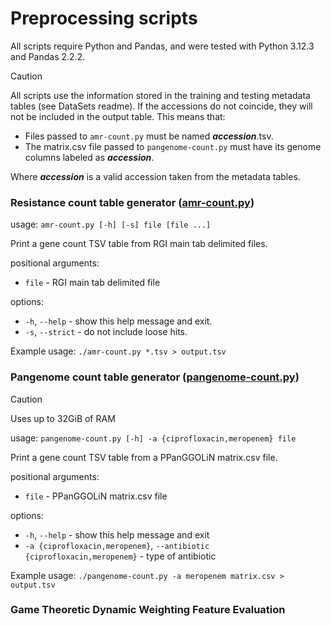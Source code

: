 # Preprocessing scripts

All scripts require Python and Pandas, and were tested with Python 3.12.3 and
Pandas 2.2.2.

> [!CAUTION]
> All scripts use the information stored in the training and testing metadata
> tables (see DataSets readme). If the accessions do not coincide, they will not
> be included in the output table. This means that:
> - Files passed to `amr-count.py` must be named ***accession***.tsv.
> - The matrix.csv file passed to `pangenome-count.py` must have its genome
> columns labeled as ***accession***.
> 
> Where ***accession*** is a valid accession taken from the metadata tables.

### Resistance count table generator ([amr-count.py](https://raw.githubusercontent.com/ccm-bioinfo/Camda24_resistance/66de738d206c145975ff1f5f551bce99598675d5/Scripts/preprocessing/amr-count.py))

usage: `amr-count.py [-h] [-s] file [file ...]`

Print a gene count TSV table from RGI main tab delimited files.

positional arguments:
- `file` - RGI main tab delimited file

options:
- `-h`, `--help` - show this help message and exit.
- `-s`, `--strict` - do not include loose hits.

Example usage: `./amr-count.py *.tsv > output.tsv`

### Pangenome count table generator ([pangenome-count.py](https://raw.githubusercontent.com/ccm-bioinfo/Camda24_resistance/7aa1f7f331a27e8228adf2d9a472da54dc9ec5a1/Scripts/preprocessing/pangenome-count.py))

> [!CAUTION]  
> Uses up to 32GiB of RAM

usage: `pangenome-count.py [-h] -a {ciprofloxacin,meropenem} file`

Print a gene count TSV table from a PPanGGOLiN matrix.csv file.

positional arguments:
- `file` - PPanGGOLiN matrix.csv file

options:
- `-h`, `--help` - show this help message and exit
- `-a {ciprofloxacin,meropenem}`, `--antibiotic {ciprofloxacin,meropenem}` - 
  type of antibiotic

Example usage: `./pangenome-count.py -a meropenem matrix.csv > output.tsv`


### Game Theoretic Dynamic Weighting Feature Evaluation  
